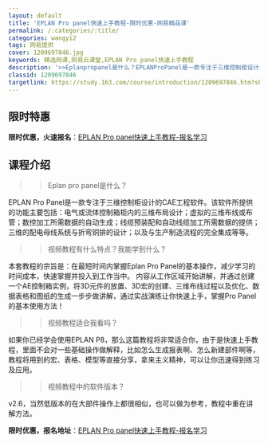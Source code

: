 ```yaml
---
layout: default
title: 'EPLAN Pro panel快速上手教程-限时优惠-网易精品课'
permalink: /:categories/:title/
categories: wangyi2
tags: 网易提供
cover: 1209697846.jpg
keywords: 精选网课,网易云课堂,EPLAN Pro panel快速上手教程
description: '>>Eplanpropanel是什么？EPLANProPanel是一款专注于三维控制柜设计的CAE工程软件。该软件所提供'
classid: 1209697846
targetlink: https://study.163.com/course/introduction/1209697846.htm?share=1&shareId=1025206652&utm_campaign=share&utm_medium=iphoneShare&utm_source=&utm_u=1025206652
---
```


## 限时特惠

**限时优惠，火速报名**：[EPLAN Pro panel快速上手教程-报名学习](https://study.163.com/course/introduction/1209697846.htm?share=1&shareId=1025206652&utm_campaign=share&utm_medium=iphoneShare&utm_source=&utm_u=1025206652)

## 课程介绍

>>Eplan pro panel是什么？

EPLAN Pro Panel是一款专注于三维控制柜设计的CAE工程软件。该软件所提供的功能主要包括：电气或流体控制箱柜内的三维布局设计；虚拟的三维布线或布管；数控加工所需数据的自动生成；线缆预装配和自动线缆加工所需数据的提供；三维的配电母线系统与折弯铜排的设计；以及与生产制造流程的完全集成等等。



>>视频教程有什么特点？我能学到什么？

本套教程的宗旨是：在最短时间内掌握Eplan Pro Panel的基本操作，减少学习的时间成本，快速掌握并投入到工作当中。 内容从工作区域开始讲解，并通过创建一个AE控制箱实例，将3D元件的放置、3D宏的创建、三维布线过程以及优化、数据表格和图纸的生成一步步做讲解，通过实战演练让你快速上手，掌握Pro Panel的基本使用方法！



>>视频教程适合我看吗？

如果你已经学会使用EPLAN P8，那么这篇教程将非常适合你，由于是快速上手教程，里面不会对一些基础操作做解释，比如怎么生成报表啊、怎么新建部件啊等，教程将用到的宏、表格、模型等直接分享，拿来主义精神，可以让你迅速得到练习及应用。



>>视频教程中的软件版本？

v2.6，当然低版本的在大部件操作上都很相似，也可以做为参考，教程中重在讲解方法。

**限时优惠，报名地址**：[EPLAN Pro panel快速上手教程-报名学习](https://study.163.com/course/introduction/1209697846.htm?share=1&shareId=1025206652&utm_campaign=share&utm_medium=iphoneShare&utm_source=&utm_u=1025206652)


